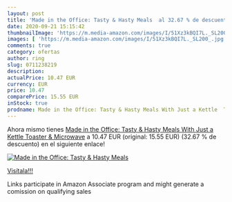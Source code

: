 ```yaml
---
layout: post
title: 'Made in the Office: Tasty & Hasty Meals  al 32.67 % de descuento'
date: 2020-09-21 15:15:42
thumbnailImage: 'https://m.media-amazon.com/images/I/51Xz3kBQI7L._SL200_.jpg'
images: [ 'https://m.media-amazon.com/images/I/51Xz3kBQI7L._SL200_.jpg' ]
comments: true
category: ofertas
author: ring
slug: 0711238219
description:
actualPrice: 10.47 EUR
currency: EUR
price: 10.47
comparePrice: 15.55 EUR
inStock: true
prodname: Made in the Office: Tasty & Hasty Meals With Just a Kettle  Toaster & Microwave
---
```


Ahora mismo tienes [Made in the Office: Tasty & Hasty Meals With Just a Kettle  Toaster & Microwave](https://www.amazon.it/dp/0711238219/?tag=tolees00-21) a 10.47 EUR (original: 15.55 EUR) (32.67 %  de descuento) en el siguiente enlace!

[![Made in the Office: Tasty & Hasty Meals ](https://m.media-amazon.com/images/I/51Xz3kBQI7L._SL200_.jpg)](https://www.amazon.it/dp/0711238219/?tag=tolees00-21)

[Visítala!!!](https://www.amazon.it/dp/0711238219/?tag=tolees00-21)

Links participate in Amazon Associate program and might generate a comission on qualifying sales
